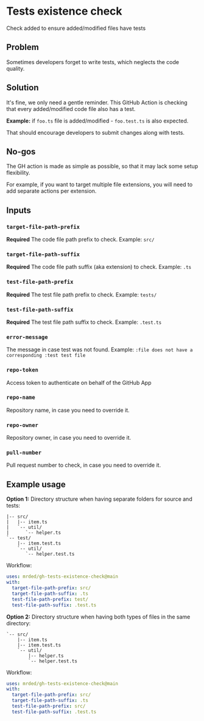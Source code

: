 # Tests existence check
Check added to ensure added/modified files have tests

## Problem
Sometimes developers forget to write tests, which neglects the code quality.

## Solution
It's fine, we only need a gentle reminder.
This GitHub Action is checking that every added/modified code file also has a test.

**Example:** if `foo.ts` file is added/modified - `foo.test.ts` is also expected.

That should encourage developers to submit changes along with tests.

## No-gos
The GH action is made as simple as possible, so that it may lack some setup flexibility. 

For example, if you want to target multiple file extensions, you will need to add separate actions per extension.

## Inputs
### `target-file-path-prefix`
**Required** The code file path prefix to check. Example: `src/`

### `target-file-path-suffix`
**Required** The code file path suffix (aka extension) to check. Example: `.ts`

### `test-file-path-prefix`
**Required** The test file path prefix to check. Example: `tests/`

### `test-file-path-suffix`
**Required** The test file path suffix to check. Example: `.test.ts`

### `error-message`
The message in case test was not found. Example: `:file does not have a corresponding :test test file`

### `repo-token`
Access token to authenticate on behalf of the GitHub App

### `repo-name`
Repository name, in case you need to override it.

### `repo-owner`
Repository owner, in case you need to override it.

### `pull-number`
Pull request number to check, in case you need to override it.

## Example usage
**Option 1:** Directory structure when having separate folders for source and tests:
```
|-- src/
|   |-- item.ts
|   `-- util/
|      `-- helper.ts
`-- test/
    |-- item.test.ts
    `-- util/
       `-- helper.test.ts
```
Workflow:

```yaml
uses: mrded/gh-tests-existence-check@main
with:
  target-file-path-prefix: src/
  target-file-path-suffix: .ts
  test-file-path-prefix: test/ 
  test-file-path-suffix: .test.ts
```

**Option 2:** Directory structure when having both types of files in the same directory:
```
`-- src/
    |-- item.ts
    |-- item.test.ts
    `-- util/
        |-- helper.ts
        `-- helper.test.ts
```
Workflow:

```yaml
uses: mrded/gh-tests-existence-check@main
with:
  target-file-path-prefix: src/
  target-file-path-suffix: .ts
  test-file-path-prefix: src/ 
  test-file-path-suffix: .test.ts
```
